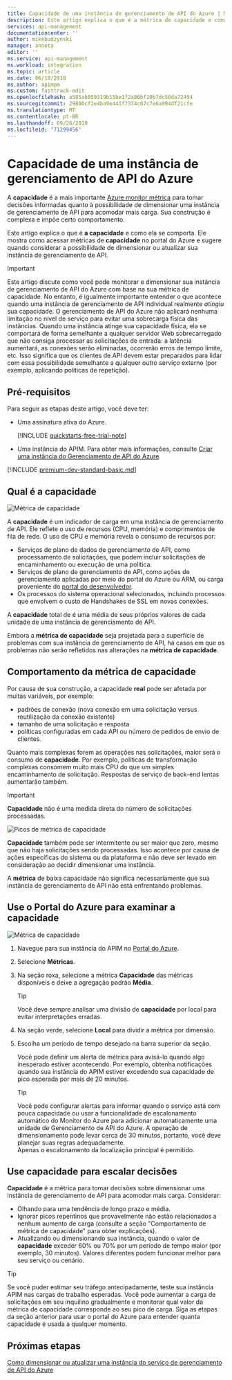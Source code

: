 ```yaml
---
title: Capacidade de uma instância de gerenciamento de API do Azure | Microsoft Docs
description: Este artigo explica o que é a métrica de capacidade e como tomar decisões informadas sobre o dimensionamento de uma instância do Gerenciamento de API do Azure.
services: api-management
documentationcenter: ''
author: mikebudzynski
manager: anneta
editor: ''
ms.service: api-management
ms.workload: integration
ms.topic: article
ms.date: 06/18/2018
ms.author: apimpm
ms.custom: fasttrack-edit
ms.openlocfilehash: a585ab059319b15be1f2a86bf10b7dc58da72494
ms.sourcegitcommit: 29880cf2e4ba9e441f7334c67c7e6a994df21cfe
ms.translationtype: MT
ms.contentlocale: pt-BR
ms.lasthandoff: 09/26/2019
ms.locfileid: "71299456"
---
```

# <a name="capacity-of-an-azure-api-management-instance"></a>Capacidade de uma instância de gerenciamento de API do Azure

A **capacidade** é a mais importante [Azure monitor métrica](api-management-howto-use-azure-monitor.md#view-metrics-of-your-apis) para tomar decisões informadas quanto à possibilidade de dimensionar uma instância de gerenciamento de API para acomodar mais carga. Sua construção é complexa e impõe certo comportamento.

Este artigo explica o que é **a capacidade** e como ela se comporta. Ele mostra como acessar métricas de **capacidade** no portal do Azure e sugere quando considerar a possibilidade de dimensionar ou atualizar sua instância de gerenciamento de API.

> [!IMPORTANT]
> Este artigo discute como você pode monitorar e dimensionar sua instância de gerenciamento de API do Azure com base na sua métrica de capacidade. No entanto, é igualmente importante entender o que acontece quando uma instância de gerenciamento de API individual realmente *atingiu* sua capacidade. O gerenciamento de API do Azure não aplicará nenhuma limitação no nível de serviço para evitar uma sobrecarga física das instâncias. Quando uma instância atinge sua capacidade física, ela se comportará de forma semelhante a qualquer servidor Web sobrecarregado que não consiga processar as solicitações de entrada: a latência aumentará, as conexões serão eliminadas, ocorrerão erros de tempo limite, etc. Isso significa que os clientes de API devem estar preparados para lidar com essa possibilidade semelhante a qualquer outro serviço externo (por exemplo, aplicando políticas de repetição).

## <a name="prerequisites"></a>Pré-requisitos

Para seguir as etapas deste artigo, você deve ter:

+ Uma assinatura ativa do Azure.

    [!INCLUDE [quickstarts-free-trial-note](../../includes/quickstarts-free-trial-note.md)]

+ Uma instância do APIM. Para obter mais informações, consulte [Criar uma instância do Gerenciamento de API do Azure](get-started-create-service-instance.md).

[!INCLUDE [premium-dev-standard-basic.md](../../includes/api-management-availability-premium-dev-standard-basic.md)]

## <a name="what-is-capacity"></a>Qual é a capacidade

![Métrica de capacidade](./media/api-management-capacity/capacity-ingredients.png)

A **capacidade** é um indicador de carga em uma instância de gerenciamento de API. Ele reflete o uso de recursos (CPU, memória) e comprimentos de fila de rede. O uso de CPU e memória revela o consumo de recursos por:

+ Serviços de plano de dados de gerenciamento de API, como processamento de solicitações, que podem incluir solicitações de encaminhamento ou execução de uma política.
+ Serviços de plano de gerenciamento de API, como ações de gerenciamento aplicadas por meio do portal do Azure ou ARM, ou carga proveniente do [portal do desenvolvedor](api-management-howto-developer-portal.md).
+ Os processos do sistema operacional selecionados, incluindo processos que envolvem o custo de Handshakes de SSL em novas conexões.

A **capacidade** total de é uma média de seus próprios valores de cada unidade de uma instância de gerenciamento de API.

Embora a **métrica de capacidade** seja projetada para a superfície de problemas com sua instância de gerenciamento de API, há casos em que os problemas não serão refletidos nas alterações na **métrica de capacidade**.

## <a name="capacity-metric-behavior"></a>Comportamento da métrica de capacidade

Por causa de sua construção, a capacidade **real** pode ser afetada por muitas variáveis, por exemplo:

+ padrões de conexão (nova conexão em uma solicitação versus reutilização da conexão existente)
+ tamanho de uma solicitação e resposta
+ políticas configuradas em cada API ou número de pedidos de envio de clientes.

Quanto mais complexas forem as operações nas solicitações, maior será o consumo de **capacidade**. Por exemplo, políticas de transformação complexas consomem muito mais CPU do que um simples encaminhamento de solicitação. Respostas de serviço de back-end lentas aumentarão também.

> [!IMPORTANT]
> **Capacidade** não é uma medida direta do número de solicitações processadas.

![Picos de métrica de capacidade](./media/api-management-capacity/capacity-spikes.png)

**Capacidade** também pode ser intermitente ou ser maior que zero, mesmo que não haja solicitações sendo processadas. Isso acontece por causa de ações específicas do sistema ou da plataforma e não deve ser levado em consideração ao decidir dimensionar uma instância.

A **métrica** de baixa capacidade não significa necessariamente que sua instância de gerenciamento de API não está enfrentando problemas.
  
## <a name="use-the-azure-portal-to-examine-capacity"></a>Use o Portal do Azure para examinar a capacidade
  
![Métrica de capacidade](./media/api-management-capacity/capacity-metric.png)  

1. Navegue para sua instância do APIM no [Portal do Azure](https://portal.azure.com/).
2. Selecione **Métricas**.
3. Na seção roxa, selecione a métrica **Capacidade** das métricas disponíveis e deixe a agregação padrão **Média**.

    > [!TIP]
    > Você deve sempre analisar uma divisão de **capacidade** por local para evitar interpretações erradas.

4. Na seção verde, selecione **Local** para dividir a métrica por dimensão.
5. Escolha um período de tempo desejado na barra superior da seção.

    Você pode definir um alerta de métrica para avisá-lo quando algo inesperado estiver acontecendo. Por exemplo, obtenha notificações quando sua instância do APIM estiver excedendo sua capacidade de pico esperada por mais de 20 minutos.

    >[!TIP]
    > Você pode configurar alertas para informar quando o serviço está com pouca capacidade ou usar a funcionalidade de escalonamento automático do Monitor do Azure para adicionar automaticamente uma unidade de Gerenciamento de API do Azure. A operação de dimensionamento pode levar cerca de 30 minutos, portanto, você deve planejar suas regras adequadamente.  
    > Apenas o escalonamento da localização principal é permitido.

## <a name="use-capacity-for-scaling-decisions"></a>Use capacidade para escalar decisões

**Capacidade** é a métrica para tomar decisões sobre dimensionar uma instância de gerenciamento de API para acomodar mais carga. Considerar:

+ Olhando para uma tendência de longo prazo e média.
+ Ignorar picos repentinos que provavelmente não estão relacionados a nenhum aumento de carga (consulte a seção "Comportamento de métrica de capacidade" para obter explicações).
+ Atualizando ou dimensionando sua instância, quando o valor de **capacidade** exceder 60% ou 70% por um período de tempo maior (por exemplo, 30 minutos). Valores diferentes podem funcionar melhor para seu serviço ou cenário.

>[!TIP]  
> Se você puder estimar seu tráfego antecipadamente, teste sua instância APIM nas cargas de trabalho esperadas. Você pode aumentar a carga de solicitações em seu inquilino gradualmente e monitorar qual valor da métrica de capacidade corresponde ao seu pico de carga. Siga as etapas da seção anterior para usar o portal do Azure para entender quanta capacidade é usada a qualquer momento.

## <a name="next-steps"></a>Próximas etapas

[Como dimensionar ou atualizar uma instância do serviço de gerenciamento de API do Azure](upgrade-and-scale.md)